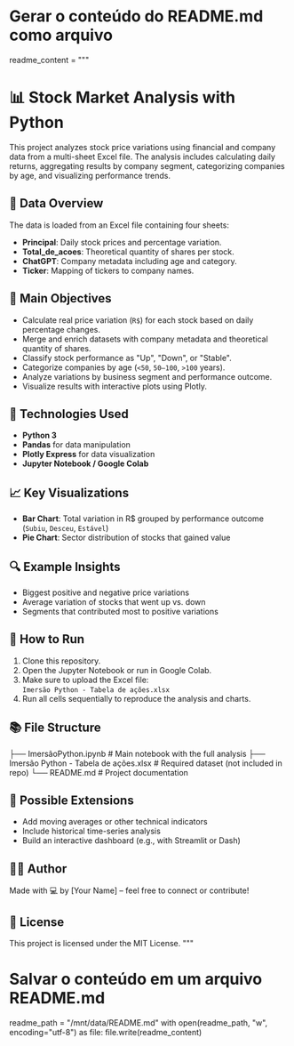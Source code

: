 # Gerar o conteúdo do README.md como arquivo
readme_content = """
# 📊 Stock Market Analysis with Python

This project analyzes stock price variations using financial and company data from a multi-sheet Excel file. The analysis includes calculating daily returns, aggregating results by company segment, categorizing companies by age, and visualizing performance trends.

## 📁 Data Overview

The data is loaded from an Excel file containing four sheets:

- **Principal**: Daily stock prices and percentage variation.
- **Total_de_acoes**: Theoretical quantity of shares per stock.
- **ChatGPT**: Company metadata including age and category.
- **Ticker**: Mapping of tickers to company names.

## 🧪 Main Objectives

- Calculate real price variation (`R$`) for each stock based on daily percentage changes.
- Merge and enrich datasets with company metadata and theoretical quantity of shares.
- Classify stock performance as "Up", "Down", or "Stable".
- Categorize companies by age (`<50`, `50–100`, `>100` years).
- Analyze variations by business segment and performance outcome.
- Visualize results with interactive plots using Plotly.

## 🔧 Technologies Used

- **Python 3**
- **Pandas** for data manipulation
- **Plotly Express** for data visualization
- **Jupyter Notebook / Google Colab**

## 📈 Key Visualizations

- **Bar Chart**: Total variation in R$ grouped by performance outcome (`Subiu`, `Desceu`, `Estável`)
- **Pie Chart**: Sector distribution of stocks that gained value

## 🔍 Example Insights

- Biggest positive and negative price variations
- Average variation of stocks that went up vs. down
- Segments that contributed most to positive variations

## 🚀 How to Run

1. Clone this repository.
2. Open the Jupyter Notebook or run in Google Colab.
3. Make sure to upload the Excel file:  
   `Imersão Python - Tabela de ações.xlsx`
4. Run all cells sequentially to reproduce the analysis and charts.

## 📚 File Structure
├── ImersãoPython.ipynb # Main notebook with the full analysis
├── Imersão Python - Tabela de ações.xlsx # Required dataset (not included in repo)
└── README.md # Project documentation

## 🧠 Possible Extensions

- Add moving averages or other technical indicators
- Include historical time-series analysis
- Build an interactive dashboard (e.g., with Streamlit or Dash)

## 👨‍💻 Author

Made with 💻 by [Your Name] – feel free to connect or contribute!

## 📄 License

This project is licensed under the MIT License.
"""

# Salvar o conteúdo em um arquivo README.md
readme_path = "/mnt/data/README.md"
with open(readme_path, "w", encoding="utf-8") as file:
    file.write(readme_content)
